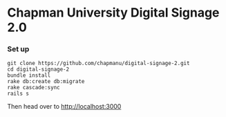 # Chapman University Digital Signage 2.0

### Set up
```
git clone https://github.com/chapmanu/digital-signage-2.git
cd digital-signage-2
bundle install
rake db:create db:migrate
rake cascade:sync
rails s
```

Then head over to [http://localhost:3000](localhost:3000)
